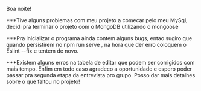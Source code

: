 Boa noite!

***Tive alguns problemas com meu projeto a comecar pelo meu MySql, decidi pra terminar o projeto com o MongoDB utilizando o mongoose

***Pra inicializar o programa ainda contem alguns bugs, entao sugiro que quando persistirem no npm run serve , na hora que der erro coloquem o Eslint --fix e tentem de novo.

***Existem alguns erros na tabela de editar que podem ser corrigidos com mais tempo.
Enfim em todo caso agradeco a oportunidade e espero poder passar pra segunda etapa da entrevista pro grupo. Posso dar mais detalhes sobre o que faltou no projeto! 